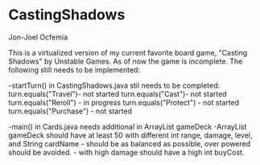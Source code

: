 # CastingShadows
Jon-Joel Ocfemia

This is a virtualized version of my current favorite board game, "Casting Shadows" by Unstable Games.
As of now the game is incomplete. The following still needs to be implemented:

-startTurn() in CastingShadows.java stil needs to be completed:
    turn.equals("Travel")- not started
    turn.equals("Cast")- not started
    turn.equals("Reroll") - in progress
    turn.equals("Protect") - not started
    turn.equals("Purchase") - not started

-main() in Cards.java needs additional <Cards> in ArrayList<Cards> gameDeck
    -ArrayList<Cards> gameDeck should have at least 50 <Cards> with different int range, damage, level, and String cardName
        -<Cards> should be as balanced as possible, over powered <Cards> should be avoided. 
        -<Cards> with high damage should have a high int buyCost.
